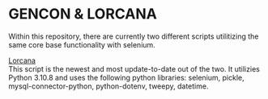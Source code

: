 # GENCON & LORCANA

Within this repository, there are currently two different scripts utilitizing the same core base functionality with selenium.

[Lorcana](https://github.com/mriffey1/gencon/tree/master/lorcana)</br>
This script is the newest and most update-to-date out of the two. It utilizies Python 3.10.8 and uses the following python libraries: selenium, pickle, mysql-connector-python, python-dotenv, tweepy, datetime.
